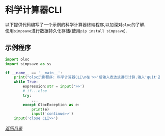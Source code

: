 # 科学计算器CLI  

以下提供代码编写了一个示例的科学计算器终端程序,以加深对`oloc`的了解.  
使用`simpsave`进行数据持久化存储(使用`pip install simpsave`).  

## 示例程序  

```python
import oloc
import simpsave as ss

if __name__ == '__main__':
    print("oloc示例程序: 科学计算器CLI\n在'>>'后输入表达式进行计算.输入'quit'退出,`help`获取帮助")  
    while True:
        expression:str = input('>>')
        # if...else
        try:
            ...
        except OlocException as e:
            print(e)
            input('continue>>')
    input('close CLI>>')
```

*[返回目录](使用教程目录.md)*  